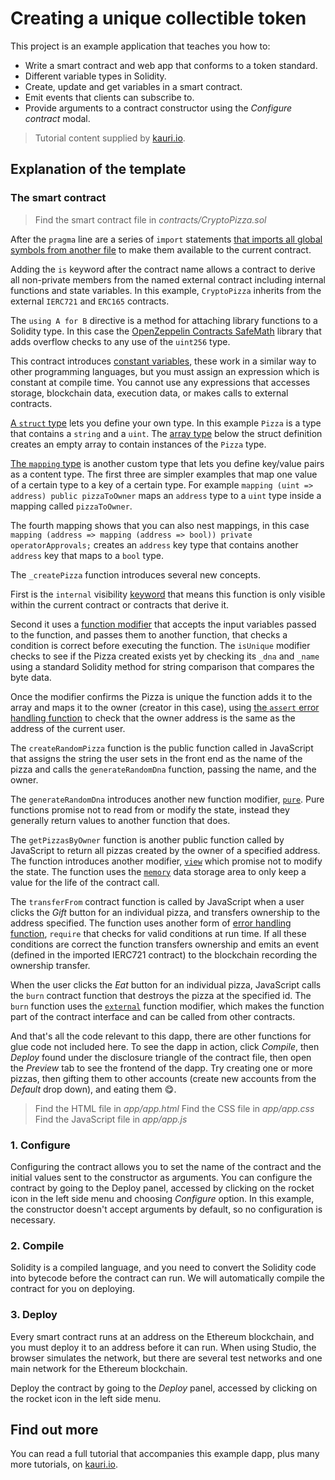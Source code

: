 # Creating a unique collectible token

This project is an example application that teaches you how to:

-   Write a smart contract and web app that conforms to a token standard.
-   Different variable types in Solidity.
-   Create, update and get variables in a smart contract.
-   Emit events that clients can subscribe to.
-   Provide arguments to a contract constructor using the _Configure contract_ modal.

> Tutorial content supplied by [kauri.io](https://kauri.io).

## Explanation of the template

### The smart contract

> Find the smart contract file in _contracts/CryptoPizza.sol_

After the `pragma` line are a series of `import` statements [that imports all global symbols from another file](https://solidity.readthedocs.io/en/latest/layout-of-source-files.html#importing-other-source-files) to make them available to the current contract.

Adding the `is` keyword after the contract name allows a contract to derive all non-private members from the named external contract including internal functions and state variables. In this example, `CryptoPizza` inherits from the external `IERC721` and `ERC165` contracts.

The `using A for B` directive is a method for attaching library functions to a Solidity type. In this case the [OpenZeppelin Contracts SafeMath](https://docs.openzeppelin.com/contracts/2.x/api/math.html) library that adds overflow checks to any use of the `uint256` type.

This contract introduces [constant variables](https://solidity.readthedocs.io/en/latest/contracts.html#constant-state-variables), these work in a similar way to other programming languages, but you must assign an expression which is constant at compile time. You cannot use any expressions that accesses storage, blockchain data, execution data, or makes calls to external contracts.

[A `struct` type](https://solidity.readthedocs.io/en/latest/types.html#structs) lets you define your own type. In this example `Pizza` is a type that contains a `string` and a `uint`. The [array type](https://solidity.readthedocs.io/en/v0.5.12/types.html#arrays) below the struct definition creates an empty array to contain instances of the `Pizza` type.

[The `mapping` type](https://solidity.readthedocs.io/en/v0.5.12/types.html#mapping-types) is another custom type that lets you define key/value pairs as a content type. The first three are simpler examples that map one value of a certain type to a key of a certain type. For example `mapping (uint => address) public pizzaToOwner` maps an `address` type to a `uint` type inside a mapping called `pizzaToOwner`.

The fourth mapping shows that you can also nest mappings, in this case `mapping (address => mapping (address => bool)) private operatorApprovals;` creates an `address` key type that contains another `address` key that maps to a `bool` type.

The `_createPizza` function introduces several new concepts.

First is the `internal` visibility [keyword](https://solidity.readthedocs.io/en/v0.5.12/contracts.html#visibility-and-getters) that means this function is only visible within the current contract or contracts that derive it.

Second it uses a [function modifier](https://solidity.readthedocs.io/en/v0.5.12/contracts.html#function-modifiers) that accepts the input variables passed to the function, and passes them to another function, that checks a condition is correct before executing the function. The `isUnique` modifier checks to see if the Pizza created exists yet by checking its `_dna` and `_name` using a standard Solidity method for string comparison that compares the byte data.

Once the modifier confirms the Pizza is unique the function adds it to the array and maps it to the owner (creator in this case), using [the `assert` error handling function](https://solidity.readthedocs.io/en/v0.5.12/control-structures.html#id4) to check that the owner address is the same as the address of the current user.

The `createRandomPizza` function is the public function called in JavaScript that assigns the string the user sets in the front end as the name of the pizza and calls the `generateRandomDna` function, passing the name, and the owner.

The `generateRandomDna` introduces another new function modifier, [`pure`](https://solidity.readthedocs.io/en/v0.5.12/contracts.html#pure-functions). Pure functions promise not to read from or modify the state, instead they generally return values to another function that does.

The `getPizzasByOwner` function is another public function called by JavaScript to return all pizzas created by the owner of a specified address. The function introduces another modifier, [`view`](https://solidity.readthedocs.io/en/v0.5.12/contracts.html#view-functions) which promise not to modify the state. The function uses the [`memory`](https://solidity.readthedocs.io/en/latest/introduction-to-smart-contracts.html#storage-memory-and-the-stack) data storage area to only keep a value for the life of the contract call.

The `transferFrom` contract function is called by JavaScript when a user clicks the _Gift_ button for an individual pizza, and transfers ownership to the address specified. The function uses another form of [error handling function](https://solidity.readthedocs.io/en/v0.5.12/control-structures.html#id4), `require` that checks for valid conditions at run time. If all these conditions are correct the function transfers ownership and emits an event (defined in the imported IERC721 contract) to the blockchain recording the ownership transfer.

When the user clicks the _Eat_ button for an individual pizza, JavaScript calls the `burn` contract function that destroys the pizza at the specified id. The `burn` function uses the [`external`](https://solidity.readthedocs.io/en/v0.5.12/contracts.html#visibility-and-getters) function modifier, which makes the function part of the contract interface and can be called from other contracts.

And that's all the code relevant to this dapp, there are other functions for glue code not included here. To see the dapp in action, click _Compile_, then _Deploy_ found under the disclosure triangle of the contract file, then open the _Preview_ tab to see the frontend of the dapp. Try creating one or more pizzas, then gifting them to other accounts (create new accounts from the _Default_ drop down), and eating them 😋.

> Find the HTML file in _app/app.html_
> Find the CSS file in _app/app.css_
> Find the JavaScript file in _app/app.js_

### 1. Configure

Configuring the contract allows you to set the name of the contract and the initial values sent to the constructor as arguments. You can configure the contract by going to the Deploy panel, accessed by clicking on the rocket icon in the left side menu and choosing _Configure_ option. In this example, the constructor doesn't accept arguments by default, so no configuration is necessary.

### 2. Compile

Solidity is a compiled language, and you need to convert the Solidity code into bytecode before the contract can run. We will automatically compile the contract for you on deploying.

### 3. Deploy

Every smart contract runs at an address on the Ethereum blockchain, and you must deploy it to an address before it can run. When using Studio, the browser simulates the network, but there are several test networks and one main network for the Ethereum blockchain.

Deploy the contract by going to the _Deploy_ panel, accessed by clicking on the rocket icon in the left side menu.

## Find out more

You can read a full tutorial that accompanies this example dapp, plus many more tutorials, on [kauri.io](https://kauri.io/article/bdd65d6155a74b8aa52672b46b7230a8/v1/a-fullstack-dapp-for-creating-tokens).